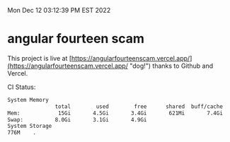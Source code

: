 Mon Dec 12 03:12:39 PM EST 2022

# angular fourteen scam


This project is live at [https://angularfourteenscam.vercel.app/](https://angularfourteenscam.vercel.app/ "dog!") thanks to Github and Vercel.

CI Status: 

```bash
System Memory
               total        used        free      shared  buff/cache   available
Mem:            15Gi       4.5Gi       3.4Gi       621Mi       7.4Gi       9.8Gi
Swap:          8.0Gi       3.1Gi       4.9Gi
System Storage
776M	.
